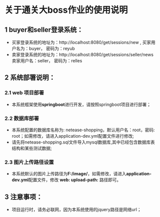 # 关于通关大boss作业的使用说明

## 1 buyer和seller登录系统：

 - 买家登录系统的地址为：http://localhost:8080/get/sessions/new , 买家用户名为：buyer， 密码为：reyub
 - 卖家登录系统的地址为：http://localhost:8080/get/sessions/seller/news 卖家用户名：seller， 密码为：relles

## 2 系统部署说明：
### 2.1 web 项目部署
- 本系统框架使用**springboot**进行开发，请按照springboot项目进行部署；
### 2.2 数据库部署
- 本系统配置的数据库名称为: netease-shopping，默认用户名：root，密码: root；如需修改，请进入application-dev.yml配置文件进行修改;
- 请先将netease-shopping.sql文件导入mysql数据库,其中已经包含数据库表结构和某些测试数据;
### 2.3 图片上传路径设置
- 本系统默认的图片上传路径为**F:/image/**，如需修改，请进入**application-dev.yml**配置文件，修改 **web: upload-path:** 路径即可。

## 3 注意事项：
- 项目运行时，请务必联网，因为本系统使用的jquery路径是网络url；
